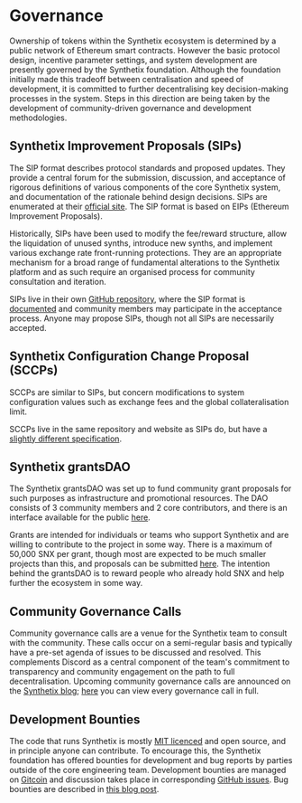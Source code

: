 # Governance

Ownership of tokens within the Synthetix ecosystem is determined by a public network of Ethereum smart contracts. However the basic protocol design, incentive parameter settings, and system development are presently governed by the Synthetix foundation. Although the foundation initially made this tradeoff between centralisation and speed of development, it is committed to further decentralising key decision-making processes in the system. Steps in this direction are being taken by the development of community-driven governance and development methodologies.

## Synthetix Improvement Proposals (SIPs)

The SIP format describes protocol standards and proposed updates. They provide a central forum for the submission, discussion, and acceptance of rigorous definitions of various components of the core Synthetix system, and documentation of the rationale behind design decisions. SIPs are enumerated at their [official site](https://sips.synthetix.io/). The SIP format is based on EIPs (Ethereum Improvement Proposals).

Historically, SIPs have been used to modify the fee/reward structure, allow the liquidation of unused synths, introduce new synths, and implement various exchange rate front-running protections. They are an appropriate mechanism for a broad range of fundamental alterations to the Synthetix platform and as such require an organised process for community consultation and iteration.

SIPs live in their own [GitHub repository](https://github.com/Synthetixio/SIPs), where the SIP format is [documented](https://github.com/Synthetixio/SIPs/blob/master/SIPS/sip-1.md) and community members may participate in the acceptance process. Anyone may propose SIPs, though not all SIPs are necessarily accepted.

## Synthetix Configuration Change Proposal (SCCPs)

SCCPs are similar to SIPs, but concern modifications to system configuration values such as exchange fees and the global collateralisation limit.

SCCPs live in the same repository and website as SIPs do, but have a [slightly different specification](https://github.com/Synthetixio/SIPs/blob/master/SCCP/sccp-1.md).

## Synthetix grantsDAO

The Synthetix grantsDAO was set up to fund community grant proposals for such purposes as infrastructure and promotional resources. The DAO consists of 3 community members and 2 core contributors, and there is an interface available for the public [here](https://snxgrants.io/). 

Grants are intended for individuals or teams who support Synthetix and are willing to contribute to the project in some way. There is a maximum of 50,000 SNX per grant, though most are expected to be much smaller projects than this, and proposals can be submitted [here](https://github.com/Synthetixio/snx-grants-dao/blob/master/proposals/proposal-template.md). The intention behind the grantsDAO is to reward people who already hold SNX and help further the ecosystem in some way. 

## Community Governance Calls

Community governance calls are a venue for the Synthetix team to consult with the community. These calls occur on a semi-regular basis and typically have a pre-set agenda of issues to be discussed and resolved. This complements Discord as a central component of the team's commitment to transparency and community engagement on the path to full decentralisation. Upcoming community governance calls are announced on the [Synthetix blog](https://blog.synthetix.io/); [here](https://www.youtube.com/channel/UCxsxeKabeNtozsolSM_1nuw) you can view every governance call in full. 

## Development Bounties

The code that runs Synthetix is mostly [MIT licenced](https://github.com/Synthetixio/synthetix/blob/master/LICENSE) and open source, and in principle anyone can contribute. To encourage this, the Synthetix foundation has offered bounties for development and bug reports by parties outside of the core engineering team. Development bounties are managed on [Gitcoin](https://gitcoin.co/profile/Synthetixio) and discussion takes place in corresponding [GitHub issues](https://github.com/Synthetixio/synthetix/issues). Bug bounties are described in [this blog post](https://blog.synthetix.io/synthetix-bug-bounties/).

